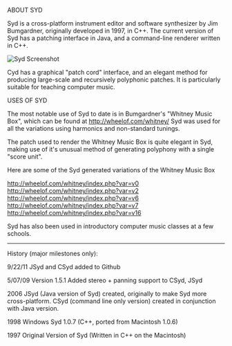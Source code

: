ABOUT SYD

Syd is a cross-platform instrument editor and software synthesizer by Jim Bumgardner, originally
developed in 1997, in C++.  The current version of Syd has a patching interface in Java, and a
command-line renderer written in C++.

![Syd Screenshot](http://jbum.com/syd/jsyd_sample_1.jpg "Syd Screenshot")

Cyd has a graphical "patch cord" interface, and an elegant method for producing large-scale and 
recursively polyphonic patches. It is particularly suitable for teaching computer music.

USES OF SYD

The most notable use of Syd to date is in Bumgardner's "Whitney Music Box", which can be found 
at http://wheelof.com/whitney/   Syd was used for all the variations using harmonics and 
non-standard tunings.

The patch used to render the Whitney Music Box is quite elegant in Syd, making use of
it's unusual method of generating polyphony with a single "score unit".

Here are some of the Syd generated variations of the Whitney Music Box

http://wheelof.com/whitney/index.php?var=v0
http://wheelof.com/whitney/index.php?var=v2
http://wheelof.com/whitney/index.php?var=v6
http://wheelof.com/whitney/index.php?var=v7
http://wheelof.com/whitney/index.php?var=v16

Syd has also been used in introductory computer music classes at a few schools.


-------------------------------------------------------------------------------------------
History (major milestones only):

9/22/11
  JSyd and CSyd added to Github
  
5/07/09
  Version 1.5.1
  Added stereo + panning support to CSyd, JSyd

2006  JSyd (Java version of Syd) created, originally to make Syd more cross-platform.
      CSyd (command line only version) created in conjunction with Java version.

1998  Windows Syd 1.0.7 (C++, ported from Macintosh 1.0.6)

1997  Original Version of Syd (Written in C++ on the Macintosh)
